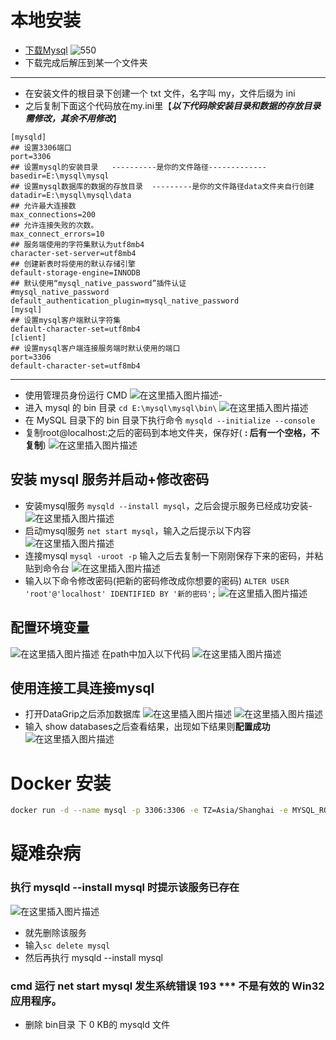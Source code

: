 # 本地安装
- [下载Mysql](https://dev.mysql.com/downloads/mysql/)
![550](https://img-blog.csdnimg.cn/2021052417324674.png?x-oss-process=image/watermark,type_ZmFuZ3poZW5naGVpdGk,shadow_10,text_aHR0cHM6Ly9ibG9nLmNzZG4ubmV0L3dlaXhpbl80MzU3OTAxNQ==,size_16,color_FFFFFF,t_70)
- 下载完成后解压到某一个文件夹

---

- 在安装文件的根目录下创建一个 txt 文件，名字叫 my，文件后缀为 ini
- 之后复制下面这个代码放在my.ini里【***以下代码除安装目录和数据的存放目录需修改，其余不用修改***】

```
[mysqld]
## 设置3306端口
port=3306
## 设置mysql的安装目录   ----------是你的文件路径-------------
basedir=E:\mysql\mysql
## 设置mysql数据库的数据的存放目录  ---------是你的文件路径data文件夹自行创建
datadir=E:\mysql\mysql\data
## 允许最大连接数
max_connections=200
## 允许连接失败的次数。
max_connect_errors=10
## 服务端使用的字符集默认为utf8mb4
character-set-server=utf8mb4
## 创建新表时将使用的默认存储引擎
default-storage-engine=INNODB
## 默认使用“mysql_native_password”插件认证
#mysql_native_password
default_authentication_plugin=mysql_native_password
[mysql]
## 设置mysql客户端默认字符集
default-character-set=utf8mb4
[client]
## 设置mysql客户端连接服务端时默认使用的端口
port=3306
default-character-set=utf8mb4
```

---

- 使用管理员身份运行 CMD
![在这里插入图片描述](https://img-blog.csdnimg.cn/20210524174426362.png?x-oss-process=image/watermark,type_ZmFuZ3poZW5naGVpdGk,shadow_10,text_aHR0cHM6Ly9ibG9nLmNzZG4ubmV0L3dlaXhpbl80MzU3OTAxNQ==,size_16,color_FFFFFF,t_70)-
- 进入 mysql 的 bin 目录 `cd E:\mysql\mysql\bin\`
![在这里插入图片描述](https://img-blog.csdnimg.cn/20210524174552515.png)
- 在 MySQL 目录下的 bin 目录下执行命令 `mysqld --initialize --console`
- 复制root@localhost:之后的密码到本地文件夹，保存好( **: 后有一个空格，不复制**)
![在这里插入图片描述](https://img-blog.csdnimg.cn/20210525093717642.png)

## 安装 mysql 服务并启动+修改密码
- 安装mysql服务 `mysqld --install mysql`，之后会提示服务已经成功安装-
![在这里插入图片描述](https://img-blog.csdnimg.cn/20210525093910256.png)
- 启动mysql服务 `net start mysql`，输入之后提示以下内容
![在这里插入图片描述](https://img-blog.csdnimg.cn/20210525094002685.png)
- 连接mysql `mysql -uroot -p` 输入之后去复制一下刚刚保存下来的密码，并粘贴到命令台
![在这里插入图片描述](https://img-blog.csdnimg.cn/2021052509403911.png?x-oss-process=image/watermark,type_ZmFuZ3poZW5naGVpdGk,shadow_10,text_aHR0cHM6Ly9ibG9nLmNzZG4ubmV0L3dlaXhpbl80MzU3OTAxNQ==,size_16,color_FFFFFF,t_70)
- 输入以下命令修改密码(把新的密码修改成你想要的密码) `ALTER USER 'root'@'localhost' IDENTIFIED BY '新的密码';`
![在这里插入图片描述](https://img-blog.csdnimg.cn/20210525094411413.png)

## 配置环境变量
![在这里插入图片描述](https://img-blog.csdnimg.cn/20210525100357202.png?x-oss-process=image/watermark,type_ZmFuZ3poZW5naGVpdGk,shadow_10,text_aHR0cHM6Ly9ibG9nLmNzZG4ubmV0L3dlaXhpbl80MzU3OTAxNQ==,size_16,color_FFFFFF,t_70)
在path中加入以下代码
![在这里插入图片描述](https://img-blog.csdnimg.cn/2021052510042863.png?x-oss-process=image/watermark,type_ZmFuZ3poZW5naGVpdGk,shadow_10,text_aHR0cHM6Ly9ibG9nLmNzZG4ubmV0L3dlaXhpbl80MzU3OTAxNQ==,size_16,color_FFFFFF,t_70)

## 使用连接工具连接mysql
- 打开DataGrip之后添加数据库
![在这里插入图片描述](https://img-blog.csdnimg.cn/20210531154902665.png?x-oss-process=image/watermark,type_ZmFuZ3poZW5naGVpdGk,shadow_10,text_aHR0cHM6Ly9ibG9nLmNzZG4ubmV0L3dlaXhpbl80MzU3OTAxNQ==,size_16,color_FFFFFF,t_70)
![在这里插入图片描述](https://img-blog.csdnimg.cn/20210531155954575.png?x-oss-process=image/watermark,type_ZmFuZ3poZW5naGVpdGk,shadow_10,text_aHR0cHM6Ly9ibG9nLmNzZG4ubmV0L3dlaXhpbl80MzU3OTAxNQ==,size_16,color_FFFFFF,t_70)
- 输入 show databases之后查看结果，出现如下结果则**配置成功**
![在这里插入图片描述](https://img-blog.csdnimg.cn/20210531160620941.png?x-oss-process=image/watermark,type_ZmFuZ3poZW5naGVpdGk,shadow_10,text_aHR0cHM6Ly9ibG9nLmNzZG4ubmV0L3dlaXhpbl80MzU3OTAxNQ==,size_16,color_FFFFFF,t_70)

# Docker 安装
```bash
docker run -d --name mysql -p 3306:3306 -e TZ=Asia/Shanghai -e MYSQL_ROOT_PASSWORD=13433026660 -v ./mysql/data:/var/lib/mysql -v ./mysql/conf:/etc/mysql/conf.d -v ./mysql/init:/docker-entrypoint-initdb.d mysql
```




# 疑难杂病
### 执行 mysqld --install mysql 时提示该服务已存在
![在这里插入图片描述](https://img-blog.csdnimg.cn/20210525095818371.png)
- 就先删除该服务
- 输入`sc delete mysql`
- 然后再执行 mysqld --install mysql

### cmd 运行 net start mysql 发生系统错误 193 *** 不是有效的 Win32 应用程序。
- 删除 bin目录 下 0 KB的 mysqld 文件


